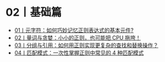 # 02丨基础篇

- [01丨元字符：如何巧妙记忆正则表达式的基本元件?](./01.md)
- [02丨量词与贪婪：小小的正则，也可能把 CPU 拖垮！](./02.md)
- [03丨分组与引用：如何用正则实现更复杂的查找和替换操作？](./03.md)
- [04丨匹配模式：一次性掌握正则中常见的 4 种匹配模式](./04.md)
